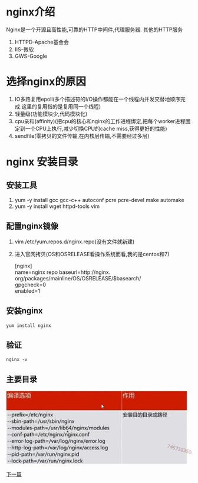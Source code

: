 # nginx介绍
Nginx是一个开源且高性能,可靠的HTTP中间件,代理服务器.
其他的HTTP服务
1. HTTPD-Apache基金会
2. IIS-微软
3. GWS-Google
# 选择nginx的原因
1. IO多路复用epoll(多个描述符的I/O操作都能在一个线程内并发交替地顺序完成.这里的复用指的是复用同一个线程)
2. 轻量级(功能模块少,代码模块化)
3. cpu亲和(affinity)(把cpu的核心和nginx的工作进程绑定,把每个worker进程固定到一个CPU上执行,减少切换CPU的cache miss,获得更好的性能)
4. sendfile(零拷贝的文件传输,在内核层传输,不需要经过多层)

# nginx 安装目录
## 安装工具
1. yum -y install gcc gcc-c++ autoconf pcre pcre-devel make automake     
2. yum -y install wget httpd-tools vim 

## 配置nginx镜像
1. vim /etc/yum.repos.d/nginx.repo(没有文件就新建)
2. 进入官网拷贝(OS和OSRELEASE看操作系统而看,我的是centos和7)

    [nginx]     
    name=nginx repo 
    baseurl=http://nginx.   org/packages/mainline/OS/OSRELEASE/$basearch/  
    gpgcheck=0  
    enabled=1 
## 安装nginx

    yum install nginx
## 验证

    nginx -v
##
## 主要目录
![输入图片说明](../image/nginx_dir.jpg "在这里输入图片标题")

[下一篇](02.md)